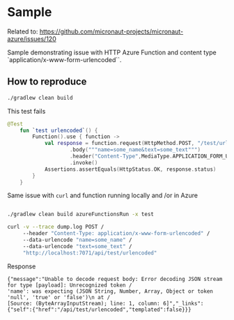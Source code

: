 # Sample 

Related to: https://github.com/micronaut-projects/micronaut-azure/issues/120

Sample demonstrating issue with HTTP Azure Function and content type `application/x-www-form-urlencoded``.

## How to reproduce

```bash
./gradlew clean build 
```
This test fails
```kotlin
@Test
    fun `test urlencoded`() {
        Function().use { function ->
            val response = function.request(HttpMethod.POST, "/test/urlencoded")
                    .body("""name=some_name&text=some_text""")
                    .header("Content-Type",MediaType.APPLICATION_FORM_URLENCODED)
                    .invoke()
            Assertions.assertEquals(HttpStatus.OK, response.status)
        }
    }
```

Same issue with `curl` and function running locally and /or in Azure

```bash

./gradlew clean build azureFunctionsRun -x test

curl -v --trace dump.log POST /
     --header "Content-Type: application/x-www-form-urlencoded" /
     --data-urlencode "name=some_name" /
     --data-urlencode "text=some_text" /
     "http://localhost:7071/api/test/urlencoded"
```

Response 
```
{"message":"Unable to decode request body: Error decoding JSON stream for type [payload]: Unrecognized token /
'name': was expecting (JSON String, Number, Array, Object or token 'null', 'true' or 'false')\n at /
[Source: (ByteArrayInputStream); line: 1, column: 6]","_links":{"self":{"href":"/api/test/urlencoded","templated":false}}}
```
